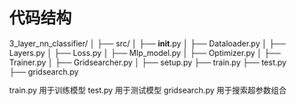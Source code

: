 # 代码结构
3_layer_nn_classifier/
│
├── src/
│   ├── __init__.py
│   ├── Dataloader.py
│   ├── Layers.py
│   ├── Loss.py
│   ├── Mlp_model.py
│   ├── Optimizer.py
│   ├── Trainer.py
│   ├── Gridsearcher.py
│
├── setup.py
├── train.py
├── test.py
├── gridsearch.py

train.py 用于训练模型
test.py 用于测试模型
gridsearch.py 用于搜索超参数组合
